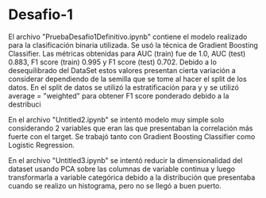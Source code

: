 # Desafio-1

El archivo "PruebaDesafio1Definitivo.ipynb" contiene el modelo realizado para la clasificación binaria utilizada. Se usó la técnica de Gradient Boosting Classifier. Las métricas obtenidas para AUC (train) fue de 1.0, AUC (test) 0.883, F1 score (train) 0.995 y F1 score (test) 0.702. Debido a lo desequilibrado del DataSet estos valores presentan cierta variación a considerar dependiendo de la semilla que se tome al hacer el split de los datos. En el split de datos se utilizó la estratificación para y y se utilizó average = "weighted" para obtener F1 score ponderado debido a la destribuci

En el archivo "Untitled2.ipynb" se intentó modelo muy simple solo considerando 2 variables que eran las que presentaban la correlación más fuerte con el target. Se trabajó tanto con Gradient Boosting Classifier como Logistic Regression.

En el archivo "Untitled3.ipynb" se intentó reducir la dimensionalidad del dataset usando PCA sobre las columnas de variable continua y luego transformarla a variable categórica debido a la distribución que presentaba cuando se realizo un histograma, pero no se llegó a buen puerto. 
